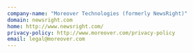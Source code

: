 ```yaml
---
company-name: "Moreover Technologies (formerly NewsRight)"
domain: newsright.com
home: http://www.newsright.com/
privacy-policy: http://www.moreover.com/privacy-policy
email: legal@moreover.com
---
```




